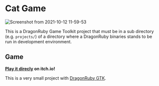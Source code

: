 # Cat Game

![Screenshot from 2021-10-12 11-59-53](https://user-images.githubusercontent.com/5458964/136964699-fce715df-4d18-4e14-8787-76081aa7768a.jpg)

This is a DragonRuby Game Toolkit project that must be in a sub directory (e.g. `projects/`) of a directory where a DragonRuby binaries stands to be run in development environment.

## Game

**[Play it direcly](https://rdeckard.itch.io/cat-game) on itch.io!**

This is a very small project with [DragonRuby GTK](https://dragonruby.itch.io/dragonruby-gtk).
